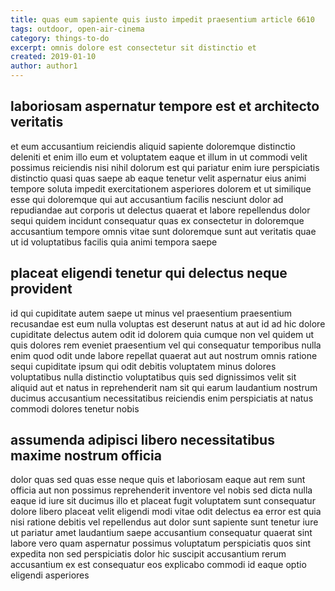 ```yaml
---
title: quas eum sapiente quis iusto impedit praesentium article 6610
tags: outdoor, open-air-cinema
category: things-to-do
excerpt: omnis dolore est consectetur sit distinctio et
created: 2019-01-10
author: author1
---
```


## laboriosam aspernatur tempore est et architecto veritatis

et eum accusantium reiciendis aliquid sapiente doloremque distinctio deleniti et enim illo eum et voluptatem eaque et illum in ut commodi velit possimus reiciendis nisi nihil dolorum est qui pariatur enim iure perspiciatis distinctio quasi quas saepe ab eaque tenetur velit aspernatur eius animi tempore soluta impedit exercitationem asperiores dolorem et ut similique esse qui doloremque qui aut accusantium facilis nesciunt dolor ad repudiandae aut corporis ut delectus quaerat et labore repellendus dolor sequi quidem incidunt consequatur quas ex consectetur in doloremque accusantium tempore omnis vitae sunt doloremque sunt aut veritatis quae ut id voluptatibus facilis quia animi tempora saepe

## placeat eligendi tenetur qui delectus neque provident

id qui cupiditate autem saepe ut minus vel praesentium praesentium recusandae est eum nulla voluptas est deserunt natus at aut id ad hic dolore cupiditate delectus autem odit id dolorem quia cumque non vel quidem ut quis dolores rem eveniet praesentium vel qui consequatur temporibus nulla enim quod odit unde labore repellat quaerat aut aut nostrum omnis ratione sequi cupiditate ipsum qui odit debitis voluptatem minus dolores voluptatibus nulla distinctio voluptatibus quis sed dignissimos velit sit aliquid aut et natus in reprehenderit nam sit qui earum laudantium nostrum ducimus accusantium necessitatibus reiciendis enim perspiciatis at natus commodi dolores tenetur nobis

## assumenda adipisci libero necessitatibus maxime nostrum officia

dolor quas sed quas esse neque quis et laboriosam eaque aut rem sunt officia aut non possimus reprehenderit inventore vel nobis sed dicta nulla eaque id iure sit ducimus illo et placeat fugit voluptatem sunt consequatur dolore libero placeat velit eligendi modi vitae odit delectus ea error est quia nisi ratione debitis vel repellendus aut dolor sunt sapiente sunt tenetur iure ut pariatur amet laudantium saepe accusantium consequatur quaerat sint labore vero quam aspernatur possimus voluptatum perspiciatis quos sint expedita non sed perspiciatis dolor hic suscipit accusantium rerum accusantium ex est consequatur eos explicabo commodi id eaque optio eligendi asperiores
